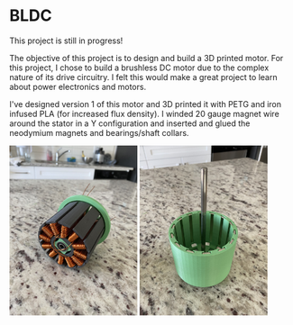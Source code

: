# BLDC

This project is still in progress! 

The objective of this project is to design and build a 3D printed motor. For this project, I chose to build a brushless DC motor due to the complex nature of its drive circuitry. I felt this would make a great project to learn about power electronics and motors. 

I've designed version 1 of this motor and 3D printed it with PETG and iron infused PLA (for increased flux density). I winded 20 gauge magnet wire around the stator in a Y configuration and inserted and glued the neodymium magnets and bearings/shaft collars.



 <img src="https://github.com/sohayon123/3D-Printed-BLDC/blob/main/Motor%20Pictures/IMG_2353.jpg" width="45%" height="45%">
 <img src="https://github.com/sohayon123/3D-Printed-BLDC/blob/main/Motor%20Pictures/IMG_2356.jpg" width="45%" height="45%">

